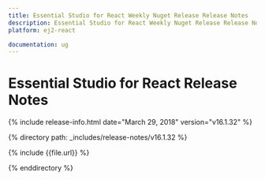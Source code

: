 ```yaml
---
title: Essential Studio for React Weekly Nuget Release Release Notes  
description: Essential Studio for React Weekly Nuget Release Release Notes  
platform: ej2-react

documentation: ug
---
```


# Essential Studio for  React  Release Notes  

{% include release-info.html date="March 29, 2018"  version="v16.1.32" %} 

{% directory path: _includes/release-notes/v16.1.32 %}

{% include {{file.url}} %}

{% enddirectory %}


